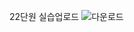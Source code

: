 22단원 실습업로드 
![다운로드](https://github.com/GDSC-SWU/2023-AI-ML-study/assets/81478444/c605d4c4-47e5-40a7-9693-b9eb508b5a09)
